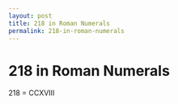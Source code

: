 ```yaml
---
layout: post
title: 218 in Roman Numerals
permalink: 218-in-roman-numerals
---
```


# 218 in Roman Numerals

218 = CCXVIII
